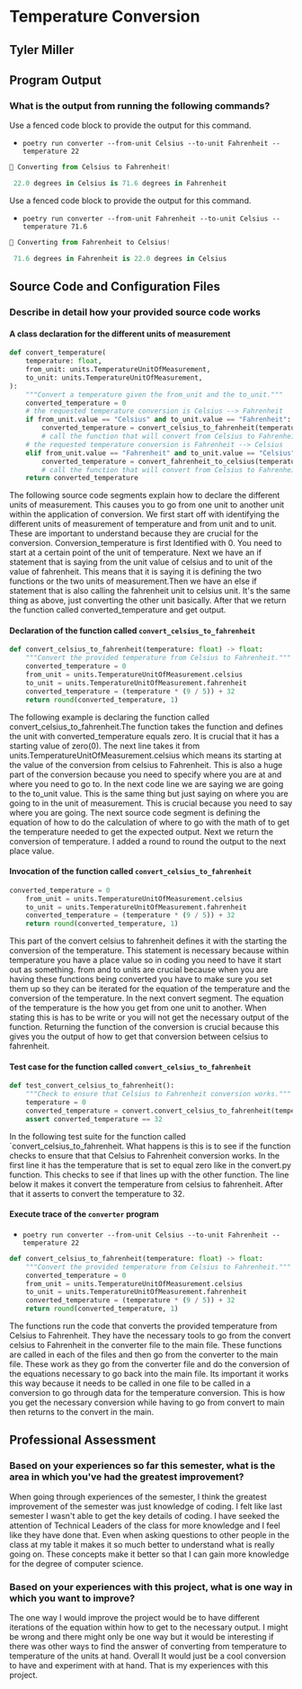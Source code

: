 # Temperature Conversion

## Tyler Miller

## Program Output

### What is the output from running the following commands?

Use a fenced code block to provide the output for this command.

- `poetry run converter --from-unit Celsius --to-unit Fahrenheit --temperature 22`

```python
🧮 Converting from Celsius to Fahrenheit!

 22.0 degrees in Celsius is 71.6 degrees in Fahrenheit
 ```

Use a fenced code block to provide the output for this command.

- `poetry run converter --from-unit Fahrenheit --to-unit Celsius --temperature 71.6`

```python
🧮 Converting from Fahrenheit to Celsius!

 71.6 degrees in Fahrenheit is 22.0 degrees in Celsius
```

## Source Code and Configuration Files

### Describe in detail how your provided source code works

#### A class declaration for the different units of measurement

```python
def convert_temperature(
    temperature: float,
    from_unit: units.TemperatureUnitOfMeasurement,
    to_unit: units.TemperatureUnitOfMeasurement,
):
    """Convert a temperature given the from_unit and the to_unit."""
    converted_temperature = 0
    # the requested temperature conversion is Celsius --> Fahrenheit
    if from_unit.value == "Celsius" and to_unit.value == "Fahrenheit":
        converted_temperature = convert_celsius_to_fahrenheit(temperature)
        # call the function that will convert from Celsius to Fahrenheit
    # the requested temperature conversion is Fahrenheit --> Celsius
    elif from_unit.value == "Fahrenheit" and to_unit.value == "Celsius":
        converted_temperature = convert_fahrenheit_to_celsius(temperature)
        # call the function that will convert from Celsius to Fahrenheit
    return converted_temperature
```

The following source code segments explain how to declare the different units of measurement. This causes you to go from one unit to another unit within the application of conversion.
We first start off with identifying the different units of measurement of temperature and from unit and to unit. These are important to understand because they are crucial for the conversion.
Conversion_temperature is first Identified with 0. You need to start at a certain point of the unit of temperature. Next we have an if statement that is saying from the unit value of celsius and to unit of the value of fahrenheit.
This means that it is saying it is defining the two functions or the two units of measurement.Then we have an else if statement that is also calling the fahrenheit unit to celsius unit. It's the same thing as above, just converting the other unit basically.
After that we return the function called converted_temperature and get output.

#### Declaration of the function called `convert_celsius_to_fahrenheit`

```python
def convert_celsius_to_fahrenheit(temperature: float) -> float:
    """Convert the provided temperature from Celsius to Fahrenheit."""
    converted_temperature = 0
    from_unit = units.TemperatureUnitOfMeasurement.celsius
    to_unit = units.TemperatureUnitOfMeasurement.fahrenheit
    converted_temperature = (temperature * (9 / 5)) + 32
    return round(converted_temperature, 1)
```

The following example is declaring the function called convert_celsius_to_fahrenheit.The function takes the function and defines the unit with converted_temperature equals zero. It is crucial that it has a starting value of zero(0).
The next line takes it from units.TemperatureUnitOfMeasurement.celsius which means its starting at the value of the conversion from celsius to Fahrenheit. This is also a huge part of the conversion because you need to specify where you are at and where you need to go to.
In the next code line we are saying we are going to the to_unit value. This is the same thing but just saying on where you are going to in the unit of measurement. This is crucial because you need to say where you are going.
The next source code segment is defining the equation of how to do the calculation of where to go with the math of to get the temperature needed to get the expected output.
Next we return the conversion of temperature. I added a round to round the output to the next place value.

#### Invocation of the function called `convert_celsius_to_fahrenheit`

```python
converted_temperature = 0
    from_unit = units.TemperatureUnitOfMeasurement.celsius
    to_unit = units.TemperatureUnitOfMeasurement.fahrenheit
    converted_temperature = (temperature * (9 / 5)) + 32
    return round(converted_temperature, 1)
```

This part of the convert celsius to fahrenheit defines it with the starting the conversion of the temperature. This statement is necessary because within temperature you have a place value so in coding you need to have it start out as something.
from and to units are crucial because when you are having these functions being converted you have to make sure you set them up so they can be iterated for the equation of the temperature and the conversion of the temperature.
In the next convert segment. The equation of the temperature is the how you get from one unit to another. When stating this is has to be write or you will not get the necessary output of the function.
Returning the function of the conversion is crucial because this gives you the output of how to get that conversion between celsius to fahrenheit.

#### Test case for the function called `convert_celsius_to_fahrenheit`

```python
def test_convert_celsius_to_fahrenheit():
    """Check to ensure that Celsius to Fahrenheit conversion works."""
    temperature = 0
    converted_temperature = convert.convert_celsius_to_fahrenheit(temperature)
    assert converted_temperature == 32
```

In the following test suite for the function called `convert_celsius_to_fahrenheit. What happens is this is to see if the function checks to ensure that that Celsius to Fahrenheit conversion works.
In the first line it has the temperature that is set to equal zero like in the convert.py function. This checks to see if that lines up with the other function.
The line below it makes it convert the temperature from celsius to fahrenheit.
After that it asserts to convert the temperature to 32.

#### Execute trace of the `converter` program

- `poetry run converter --from-unit Celsius --to-unit Fahrenheit --temperature 22`

```python
def convert_celsius_to_fahrenheit(temperature: float) -> float:
    """Convert the provided temperature from Celsius to Fahrenheit."""
    converted_temperature = 0
    from_unit = units.TemperatureUnitOfMeasurement.celsius
    to_unit = units.TemperatureUnitOfMeasurement.fahrenheit
    converted_temperature = (temperature * (9 / 5)) + 32
    return round(converted_temperature, 1)
```

The functions run the code that converts the provided temperature from Celsius to Fahrenheit. They have the necessary tools to go from the convert celsius to Fahrenheit in the converter file to the main file. These functions are called in each of the files and then go from the converter to the main file.
These work as they go from the converter file and do the conversion of the equations necessary to go back into the main file. Its important it works this way because it needs to be called in one file to be called in a conversion to go through data for the temperature conversion.
This is how you get the necessary conversion while having to go from convert to main then returns to the convert in the main.

## Professional Assessment

### Based on your experiences so far this semester, what is the area in which you've had the greatest improvement?

When going through experiences of the semester, I think the greatest improvement of the semester was just knowledge of coding. I felt like last semester I wasn't able to get the key details of coding.
I have seeked the attention of Technical Leaders of the class for more knowledge and I feel like they have done that. Even when asking questions to other people in the class at my table it makes it so much better to understand what is really going on.
These concepts make it better so that I can gain more knowledge for the degree of computer science.

### Based on your experiences with this project, what is one way in which you want to improve?

The one way I would improve the project would be to have different iterations of the equation within how to get to the necessary output.
I might be wrong and there might only be one way but it would be interesting if there was other ways to find the answer of converting from temperature to temperature of the units at hand.
Overall It would just be a cool conversion to have and experiment with at hand. That is my experiences with this project.

